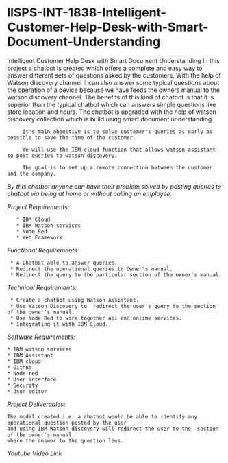 # llSPS-INT-1838-Intelligent-Customer-Help-Desk-with-Smart-Document-Understanding
Intelligent Customer Help Desk with Smart Document Understanding
 In this project a chatbot is created which offers a complete and easy way to answer different sets of questions asked by the customers. With the help of Watson discovery channel it can also answer some typical questions about the operation of a device because we have feeds the owners manual to the watson discovery channel. The benefits of this kind of chatbot is that it is superior than the typical chatbot which can answers simple questions like store location and hours. The chatbot is upgraded with the help of watson discovery collection which is build using smart document understanding.

         It's main objective is to solve customer's queries as early as possible to save the time of the customer. 
         
         We will use the IBM cloud function that allows watson assistant to post queries to watson discovery.

         The goal is to set up a remote connection between the customer and the company. 
         
        
        
   *By this chatbot anyone can have their problem solved by posting queries to chatbot via being at home or without calling an employee.*
   
   

*Project Requirements:*

       * IBM Cloud
       * IBM Watson services
       * Node Red
       * Web Framework

*Functional Requirements:*

     * A Chatbot able to answer queries.
     * Redirect the operational queries to Owner's manual.
     * Redirect the query to the particular section of the owner's manual.


*Technical Requirements:*

     * Create a chatbot using Watson Assistant.
     * Use Watson Discovery to  redirect the user's query to the section of the owner's manual.
     * Use Node Red to wire together Api and online services.
     * Integrating it with IBM Cloud.

*Software Requirements:*

    * IBM watson services
    * IBM Assistant
    * IBM cloud
    * Github
    * Node red
    * User interface
    * Security
    * Json editor


*Project Deliverables:*

    The model created i.e. a chatbot would be able to identify any operational question posted by the user
    and using IBM Watson discovery will redirect the user to the  section of the owner's manual
    where the answer to the question lies.
    
*Youtube Video Link*

